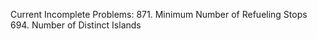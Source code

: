 Current Incomplete Problems:
871. Minimum Number of Refueling Stops
694. Number of Distinct Islands
